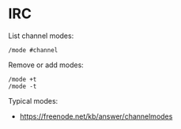 # IRC
List channel modes:

    /mode #channel

Remove or add modes:

    /mode +t
    /mode -t

Typical modes:
- https://freenode.net/kb/answer/channelmodes
